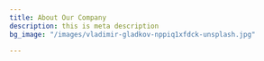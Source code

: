 ```yaml
---
title: About Our Company
description: this is meta description
bg_image: "/images/vladimir-gladkov-nppiq1xfdck-unsplash.jpg"

---
```

